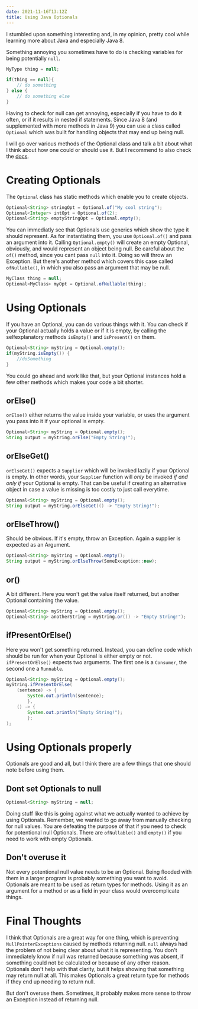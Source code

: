 ```yaml
---
date: 2021-11-16T13:12Z
title: Using Java Optionals
---
```


I stumbled upon something interesting and, in my opinion, pretty cool while learning more about Java and especially Java 8.

Something annoying you sometimes have to do is checking variables for being potentially `null`.
```java
MyType thing = null;

if(thing == null){
    // do something
} else {
    // do something else 
}
```
Having to check for null can get annoying, especially if you have to do it often, or if it results in nested if statements. Since Java 8 (and supplemented with more methods in Java 9) you can use a class called `Optional` which was built for handling objects that may end up being null.

I will go over various methods of the Optional class and talk a bit about what I think about how one could or should use it. But I recommend to also check the [docs](https://docs.oracle.com/javase/8/docs/api/java/util/Optional.html).

# Creating Optionals

The `Optional` class has static methods which enable you to create objects.

```java
Optional<String> stringOpt = Optional.of("My cool string");
Optional<Integer> intOpt = Optional.of(2);
Optional<String> emptyStringOpt = Optional.empty();
```
You can immediatly see that Optionals use generics which show the type it should represent. As for instantiating them, you use `Optional.of()` and pass an argument into it. Calling `Optional.empty()` will create an empty Optional, obviously, and would represent an object being null. Be careful about the `of()` method, since you cant pass `null` into it. Doing so will throw an Exception. But there's another method which covers this case called `ofNullable()`, in which you also pass an argument that may be null.
```java
MyClass thing = null;
Optional<MyClass> myOpt = Optional.ofNullable(thing);
```

# Using Optionals

If you have an Optional, you can do various things with it. You can check if your Optional actually holds a value or if it is empty, by calling the selfexplanatory methods `isEmpty()` and `isPresent()` on them.
```java
Optional<String> myString = Optional.empty();
if(myString.isEmpty()) {
    //doSomething
}
```
You could go ahead and work like that, but your Optional instances hold a few other methods which makes your code a bit shorter.
## orElse()
`orElse()` either returns the value inside your variable, or uses the argument you pass into it if your optional is empty.
```java
Optional<String> myString = Optional.empty();
String output = myString.orElse("Empty String!");
```

## orElseGet()
`orElseGet()` expects a `Supplier` which will be invoked lazily if your Optional is empty. In other words, your `Supplier` function will *only* be invoked *if and only if* your Optional is empty. That can be useful if creating an alternative object in case a value is missing is too costly to just call everytime.
```java
Optional<String> myString = Optional.empty();
String output = myString.orElseGet(() -> "Empty String!");
```

## orElseThrow()
Should be obvious. If it's empty, throw an Exception. Again a supplier is expected as an Argument.
```java
Optional<String> myString = Optional.empty();
String output = myString.orElseThrow(SomeException::new);
```


## or()
A bit different. Here you won't get the value itself returned, but another Optional containing the value.
```java
Optional<String> myString = Optional.empty();
Optional<String> anotherString = myString.or(() -> "Empty String!");
```

## ifPresentOrElse()
Here you won't get something returned. Instead, you can define code which should be run for when your Optional is either empty or not. `ifPresentOrElse()` expects two arguments. The first one is a `Consumer`, the second one a `Runnable`.
```java
Optional<String> myString = Optional.empty();
myString.ifPresentOrElse(
    (sentence) -> {
        System.out.println(sentence);
        },
    () -> {
        System.out.println("Empty String!");
        };
);
```

# Using Optionals properly
Optionals are good and all, but I think there are a few things that one should note before using them.

## Dont set Optionals to null
```java
Optional<String> myString = null;
```
Doing stuff like this is going against what we actually wanted to achieve by using Optionals. Remember, we wanted to go away from manually checking for null values. You are defeating the purpose of that if you need to check for potentional null Optionals. There are `ofNullable()` and `empty()` if you need to work with empty Optionals.

## Don't overuse it
Not every potentional null value needs to be an Optional. Being flooded with them in a larger program is probably something you want to avoid. 
Optionals are meant to be used as return types for methods. Using it as an argument for a method or as a field in your class would overcomplicate things.

# Final Thoughts
I think that Optionals are a great way for one thing, which is preventing `NullPointerExceptions` caused by methods returning null. `null` always had the problem of not being clear about what it is representing. You don't immediately know if null was returned because something was absent, if something could not be calculated or because of any other reason. Optionals don't help with that clarity, but it helps showing that something may return null at all. This makes Optionals a great return type for methods if they end up needing to return null.

But don't overuse them. Sometimes, it probably makes more sense to throw an Exception instead of returning null. 